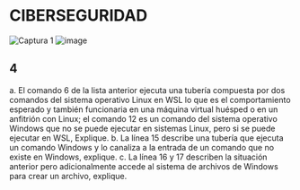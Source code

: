 # CIBERSEGURIDAD

![Captura 1](https://user-images.githubusercontent.com/101887562/188697933-cc320a74-cf45-4d54-b899-081fd1e23d6d.PNG)
![image](https://user-images.githubusercontent.com/101887562/188697774-43bff4ae-b721-4d48-bca3-350f9d00a2f2.png)

## 4
a. El comando 6 de la lista anterior ejecuta una tubería compuesta por dos comandos del sistema operativo Linux en WSL lo que es el comportamiento esperado y también funcionaria en una máquina virtual huésped o en un anfitrión con Linux; el comando 12 es un comando del sistema operativo Windows que no se puede ejecutar en sistemas Linux, pero si se puede ejecutar en WSL, Explique.
b. La línea 15 describe una tubería que ejecuta un comando Windows y lo canaliza a la entrada de un comando que no existe en Windows, explique.
c. La línea 16 y 17 describen la situación anterior pero adicionalmente accede al sistema de archivos de Windows para crear un archivo, explique.
